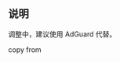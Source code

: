 ## 说明

调整中，建议使用 AdGuard 代替。

copy from 

[DivineEngine/Clash/RuleSet/Guard]: https://github.com/DivineEngine/Profiles/tree/master/Clash/RuleSet/Guard

